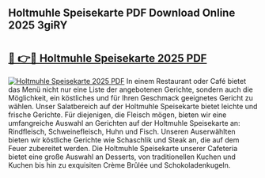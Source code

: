 ## Holtmuhle Speisekarte PDF Download Online 2025 3giRY

# <h2><a href="http://gc8mhb.nevu.top/?p=Holtmuhle+Speisekarte">🔗 👉🔴 Holtmuhle Speisekarte 2025 PDF</a></h2>

[![Holtmuhle Speisekarte 2025 PDF](https://i.imgur.com/dBaPXMq.png)](http://gc8mhb.nevu.top/?p=Holtmuhle+Speisekarte)
In einem Restaurant oder Café bietet das Menü nicht nur eine Liste der angebotenen Gerichte, sondern auch die Möglichkeit, ein köstliches und für Ihren Geschmack geeignetes Gericht zu wählen. Unser Salatbereich auf der Holtmuhle Speisekarte bietet leichte und frische Gerichte. Für diejenigen, die Fleisch mögen, bieten wir eine umfangreiche Auswahl an Gerichten auf der Holtmuhle Speisekarte an: Rindfleisch, Schweinefleisch, Huhn und Fisch. Unseren Auserwählten bieten wir köstliche Gerichte wie Schaschlik und Steak an, die auf dem Feuer zubereitet werden. Die Holtmuhle Speisekarte unserer Cafeteria bietet eine große Auswahl an Desserts, von traditionellen Kuchen und Kuchen bis hin zu exquisiten Crème Brûlée und Schokoladenkugeln.
